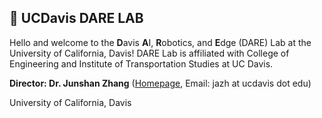 ## 🤖 UCDavis DARE LAB

Hello and welcome to the **D**avis **A**I, **R**obotics, and **E**dge (DARE) Lab at the University of California, Davis! DARE Lab is affiliated with College of Engineering and
Institute of Transportation Studies at UC Davis.

**Director: Dr. Junshan Zhang** ([Homepage](https://faculty.engineering.ucdavis.edu/jzhang/), Email: jazh at ucdavis dot edu)

University of California, Davis
